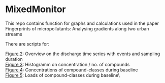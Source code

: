 # MixedMonitor

This repo contains function for graphs and calculations used in the paper Fingerprints of micropollutants: Analysing gradients along two urban streams

There are scripts for:

[Figure 2](https://github.com/Jakobbenisch/MixedMonitor/blob/c5f5f0f6ddef9268bff888046ab3e170e601650b/Figure%201): Overview on the discharge time series with events and sampling duration\
[Figure 3](https://github.com/Jakobbenisch/MixedMonitor/blob/main/Figure%201): Histogramm on concentration / no. of compounds\
[Figure 4](https://github.com/Jakobbenisch/MixedMonitor/blob/main/Figure%201): Concentrations of compound-classes during baseline\
[Figure 5](https://github.com/Jakobbenisch/MixedMonitor/blob/c5f5f0f6ddef9268bff888046ab3e170e601650b/Figure4): Loads of compound-classes during baseline\




